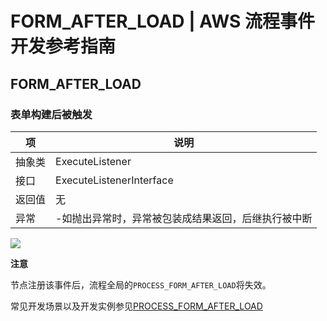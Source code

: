 # FORM_AFTER_LOAD | AWS 流程事件开发参考指南

## FORM_AFTER_LOAD

### 表单构建后被触发

项 | 说明  
---|---  
抽象类 | ExecuteListener  
接口 | ExecuteListenerInterface  
返回值 | 无  
异常 | -如抛出异常时，异常被包装成结果返回，后继执行被中断  
  
![](https://docs.awspaas.com/reference-guide/aws-paas-process-listener-reference-guide/form_event/4.png)

**注意**

节点注册该事件后，流程全局的`PROCESS_FORM_AFTER_LOAD`将失效。

常见开发场景以及开发实例参见[PROCESS_FORM_AFTER_LOAD](<../process_event/process_form_after_load.html>)